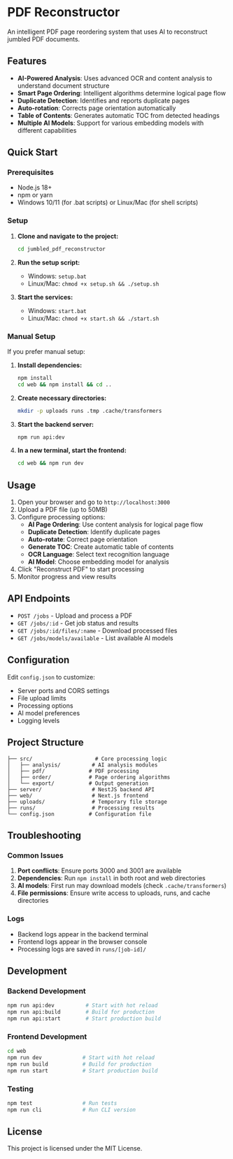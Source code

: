 # PDF Reconstructor

An intelligent PDF page reordering system that uses AI to reconstruct jumbled PDF documents.

## Features

- **AI-Powered Analysis**: Uses advanced OCR and content analysis to understand document structure
- **Smart Page Ordering**: Intelligent algorithms determine logical page flow
- **Duplicate Detection**: Identifies and reports duplicate pages
- **Auto-rotation**: Corrects page orientation automatically
- **Table of Contents**: Generates automatic TOC from detected headings
- **Multiple AI Models**: Support for various embedding models with different capabilities

## Quick Start

### Prerequisites

- Node.js 18+ 
- npm or yarn
- Windows 10/11 (for .bat scripts) or Linux/Mac (for shell scripts)

### Setup

1. **Clone and navigate to the project:**
   ```bash
   cd jumbled_pdf_reconstructor
   ```

2. **Run the setup script:**
   - Windows: `setup.bat`
   - Linux/Mac: `chmod +x setup.sh && ./setup.sh`

3. **Start the services:**
   - Windows: `start.bat`
   - Linux/Mac: `chmod +x start.sh && ./start.sh`

### Manual Setup

If you prefer manual setup:

1. **Install dependencies:**
   ```bash
   npm install
   cd web && npm install && cd ..
   ```

2. **Create necessary directories:**
   ```bash
   mkdir -p uploads runs .tmp .cache/transformers
   ```

3. **Start the backend server:**
   ```bash
   npm run api:dev
   ```

4. **In a new terminal, start the frontend:**
   ```bash
   cd web && npm run dev
   ```

## Usage

1. Open your browser and go to `http://localhost:3000`
2. Upload a PDF file (up to 50MB)
3. Configure processing options:
   - **AI Page Ordering**: Use content analysis for logical page flow
   - **Duplicate Detection**: Identify duplicate pages
   - **Auto-rotate**: Correct page orientation
   - **Generate TOC**: Create automatic table of contents
   - **OCR Language**: Select text recognition language
   - **AI Model**: Choose embedding model for analysis
4. Click "Reconstruct PDF" to start processing
5. Monitor progress and view results

## API Endpoints

- `POST /jobs` - Upload and process a PDF
- `GET /jobs/:id` - Get job status and results
- `GET /jobs/:id/files/:name` - Download processed files
- `GET /jobs/models/available` - List available AI models

## Configuration

Edit `config.json` to customize:
- Server ports and CORS settings
- File upload limits
- Processing options
- AI model preferences
- Logging levels

## Project Structure

```
├── src/                    # Core processing logic
│   ├── analysis/          # AI analysis modules
│   ├── pdf/              # PDF processing
│   ├── order/            # Page ordering algorithms
│   └── export/           # Output generation
├── server/                # NestJS backend API
├── web/                   # Next.js frontend
├── uploads/               # Temporary file storage
├── runs/                  # Processing results
└── config.json           # Configuration file
```

## Troubleshooting

### Common Issues

1. **Port conflicts**: Ensure ports 3000 and 3001 are available
2. **Dependencies**: Run `npm install` in both root and web directories
3. **AI models**: First run may download models (check `.cache/transformers`)
4. **File permissions**: Ensure write access to uploads, runs, and cache directories

### Logs

- Backend logs appear in the backend terminal
- Frontend logs appear in the browser console
- Processing logs are saved in `runs/[job-id]/`

## Development

### Backend Development
```bash
npm run api:dev          # Start with hot reload
npm run api:build        # Build for production
npm run api:start        # Start production build
```

### Frontend Development
```bash
cd web
npm run dev             # Start with hot reload
npm run build           # Build for production
npm run start           # Start production build
```

### Testing
```bash
npm test                # Run tests
npm run cli             # Run CLI version
```

## License

This project is licensed under the MIT License.
